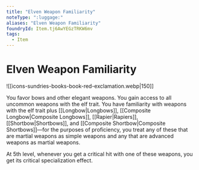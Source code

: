 ```yaml
---
title: "Elven Weapon Familiarity"
noteType: ":luggage:"
aliases: "Elven Weapon Familiarity"
foundryId: Item.tj6AwYEGzTRKW6mv
tags:
  - Item
---
```


# Elven Weapon Familiarity
![[icons-sundries-books-book-red-exclamation.webp|150]]

You favor bows and other elegant weapons. You gain access to all uncommon weapons with the elf trait. You have familiarity with weapons with the elf trait plus [[Longbow|Longbows]], [[Composite Longbow|Composite Longbows]], [[Rapier|Rapiers]], [[Shortbow|Shortbows]], and [[Composite Shortbow|Composite Shortbows]]—for the purposes of proficiency, you treat any of these that are martial weapons as simple weapons and any that are advanced weapons as martial weapons.

At 5th level, whenever you get a critical hit with one of these weapons, you get its critical specialization effect.
